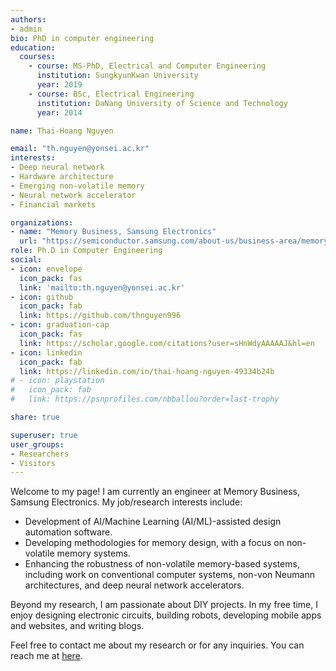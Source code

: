 ```yaml
---
authors:
- admin
bio: PhD in computer engineering
education:
  courses:
    - course: MS-PhD, Electrical and Computer Engineering
      institution: SungkyunKwan University
      year: 2019
    - course: BSc, Electrical Engineering
      institution: DaNang University of Science and Technology
      year: 2014

name: Thai-Hoang Nguyen

email: "th.nguyen@yonsei.ac.kr"
interests:
- Deep neural network
- Hardware architecture
- Emerging non-volatile memory
- Neural network accelerator 
- Financial markets

organizations:
- name: "Memory Business, Samsung Electronics"
  url: "https://semiconductor.samsung.com/about-us/business-area/memory/"
role: Ph.D in Computer Engineering
social:
- icon: envelope
  icon_pack: fas
  link: 'mailto:th.nguyen@yonsei.ac.kr'
- icon: github
  icon_pack: fab
  link: https://github.com/thnguyen996
- icon: graduation-cap
  icon_pack: fas
  link: https://scholar.google.com/citations?user=sHnWdyAAAAAJ&hl=en
- icon: linkedin
  icon_pack: fab
  link: https://linkedin.com/in/thai-hoang-nguyen-49334b24b
# - icon: playstation
#   icon_pack: fab
#   link: https://psnprofiles.com/nbballou?order=last-trophy

share: true

superuser: true
user_groups:
- Researchers
- Visitors
---
```


Welcome to my page! I am currently an engineer at Memory Business,
Samsung Electronics. My job/research interests include:

- Development of AI/Machine Learning (AI/ML)-assisted design automation
  software. 
- Developing methodologies for memory design, with a focus on non-volatile
  memory systems.
- Enhancing the robustness of non-volatile memory-based systems, including work
  on conventional computer systems, non-von Neumann architectures, and deep
  neural network accelerators.

Beyond my research, I am passionate about DIY projects. In my free time, I enjoy
designing electronic circuits, building robots, developing mobile apps and
websites, and writing blogs.

Feel free to contact me about my research or for any inquiries. You can reach me
at <a href="#contact">here</a>.
